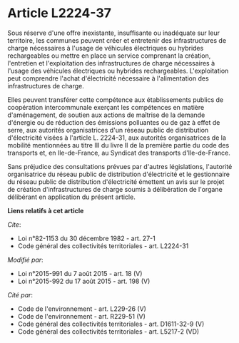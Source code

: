 # Article L2224-37

Sous réserve d'une offre inexistante, insuffisante ou inadéquate sur leur territoire, les communes peuvent créer et
entretenir des infrastructures de charge nécessaires à l'usage de véhicules électriques ou hybrides rechargeables ou mettre
en place un service comprenant la création, l'entretien et l'exploitation des infrastructures de charge nécessaires à l'usage
des véhicules électriques ou hybrides rechargeables. L'exploitation peut comprendre l'achat d'électricité nécessaire à
l'alimentation des infrastructures de charge. 

Elles peuvent transférer cette compétence aux établissements publics de coopération intercommunale exerçant les compétences
en matière d'aménagement, de soutien aux actions de maîtrise de la demande d'énergie ou de réduction des émissions polluantes
ou de gaz à effet de serre, aux autorités organisatrices d'un réseau public de distribution d'électricité visées à l'article
L. 2224-31, aux autorités organisatrices de la mobilité mentionnées au titre III du livre II de la première partie du code
des transports et, en Ile-de-France, au Syndicat des transports d'Ile-de-France. 

Sans préjudice des consultations prévues par d'autres législations, l'autorité organisatrice du réseau public de distribution
d'électricité et le gestionnaire du réseau public de distribution d'électricité émettent un avis sur le projet de création
d'infrastructures de charge soumis à délibération de l'organe délibérant en application du présent article.

**Liens relatifs à cet article**

_Cite_:

  - Loi n°82-1153 du 30 décembre 1982 - art. 27-1
  - Code général des collectivités territoriales - art. L2224-31

_Modifié par_:

  - Loi n°2015-991 du 7 août 2015 - art. 18 (V)
  - Loi n°2015-992 du 17 août 2015 - art. 198 (V)

_Cité par_:

  - Code de l'environnement - art. L229-26 (V)
  - Code de l'environnement - art. R229-51 (V)
  - Code général des collectivités territoriales - art. D1611-32-9 (V)
  - Code général des collectivités territoriales - art. L5217-2 (VD)
